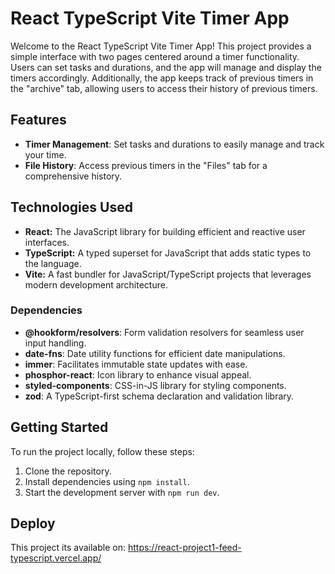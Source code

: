 # React TypeScript Vite Timer App

Welcome to the React TypeScript Vite Timer App! This project provides a simple interface with two pages centered around a timer functionality. Users can set tasks and durations, and the app will manage and display the timers accordingly. Additionally, the app keeps track of previous timers in the "archive" tab, allowing users to access their history of previous timers.

## Features

- **Timer Management**: Set tasks and durations to easily manage and track your time.
- **File History**: Access previous timers in the "Files" tab for a comprehensive history.

## Technologies Used

- **React:** The JavaScript library for building efficient and reactive user interfaces.
- **TypeScript:** A typed superset for JavaScript that adds static types to the language.
- **Vite:** A fast bundler for JavaScript/TypeScript projects that leverages modern development architecture.

### Dependencies

- **@hookform/resolvers**: Form validation resolvers for seamless user input handling.
- **date-fns**: Date utility functions for efficient date manipulations.
- **immer**: Facilitates immutable state updates with ease.
- **phosphor-react**: Icon library to enhance visual appeal.
- **styled-components**: CSS-in-JS library for styling components.
- **zod**: A TypeScript-first schema declaration and validation library.

## Getting Started

To run the project locally, follow these steps:

1. Clone the repository.
2. Install dependencies using `npm install`.
3. Start the development server with `npm run dev`.

## Deploy

This project its available on: https://react-project1-feed-typescript.vercel.app/

